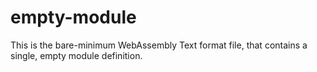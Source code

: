 # empty-module

This is the bare-minimum WebAssembly Text format file, that contains a single, empty module definition.

